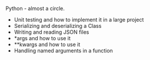 Python - almost a circle.

- Unit testing and how to implement it in a large project
- Serializing and deserializing a Class
- Writing and reading JSON files
- *args and how to use it
- **kwargs and how to use it
- Handling named arguments in a function